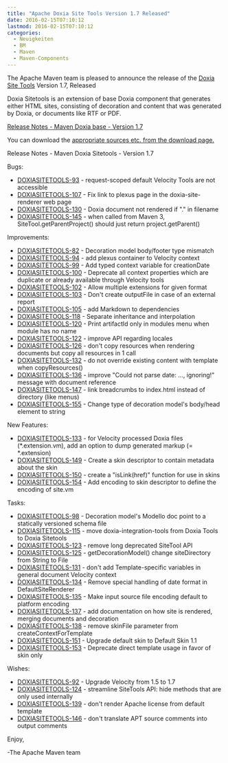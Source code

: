 ```yaml
---
title: "Apache Doxia Site Tools Version 1.7 Released"
date: 2016-02-15T07:10:12
lastmod: 2016-02-15T07:10:12
categories:
  - Neuigkeiten
  - BM
  - Maven
  - Maven-Components
---
```

The Apache Maven team is pleased to announce the release of the 
[Doxia Site Tools](http://maven.apache.org/doxia/doxia-sitetools/) Version 1.7, 
Released

Doxia Sitetools is an extension of base Doxia component that generates either 
HTML sites, consisting of decoration and content that was generated by Doxia, 
or documents like RTF or PDF.

<!-- more -->

[Release Notes - Maven Doxia base - Version 1.7](https://issues.apache.org/jira/secure/ReleaseNote.jspa?projectId=12317230&version=12330561&styleName=Text)

 
You can download the [appropriate sources etc. from the download page.][download]
 


Release Notes - Maven Doxia Sitetools - Version 1.7

Bugs:

 * [DOXIASITETOOLS-93](https://issues.apache.org/jira/browse/DOXIASITETOOLS-93) -  request-scoped default Velocity Tools are not accessible
 * [DOXIASITETOOLS-107](https://issues.apache.org/jira/browse/DOXIASITETOOLS-107) -  Fix link to plexus page in the doxia-site- renderer web page
 * [DOXIASITETOOLS-130](https://issues.apache.org/jira/browse/DOXIASITETOOLS-130) -  Doxia document not rendered if ".<extension>" in filename
 * [DOXIASITETOOLS-145](https://issues.apache.org/jira/browse/DOXIASITETOOLS-145) -  when called from Maven 3, SiteTool.getParentProject() should just return project.getParent()

Improvements:

 * [DOXIASITETOOLS-82](https://issues.apache.org/jira/browse/DOXIASITETOOLS-82) -  Decoration model body/footer type mismatch
 * [DOXIASITETOOLS-94](https://issues.apache.org/jira/browse/DOXIASITETOOLS-94) -  add plexus container to Velocity context
 * [DOXIASITETOOLS-99](https://issues.apache.org/jira/browse/DOXIASITETOOLS-99) -  Add typed context variable for creationDate
 * [DOXIASITETOOLS-100](https://issues.apache.org/jira/browse/DOXIASITETOOLS-100) -  Deprecate all context properties which are duplicate or already available through Velocity tools
 * [DOXIASITETOOLS-102](https://issues.apache.org/jira/browse/DOXIASITETOOLS-102) -  Allow multiple extensions for given format
 * [DOXIASITETOOLS-103](https://issues.apache.org/jira/browse/DOXIASITETOOLS-103) -  Don't create outputFile in case of an external report
 * [DOXIASITETOOLS-105](https://issues.apache.org/jira/browse/DOXIASITETOOLS-105) -  add Markdown to dependencies
 * [DOXIASITETOOLS-118](https://issues.apache.org/jira/browse/DOXIASITETOOLS-118) -  Separate inheritance and interpolation 
 * [DOXIASITETOOLS-120](https://issues.apache.org/jira/browse/DOXIASITETOOLS-120) -  Print artifactId only in modules menu when module has no name
 * [DOXIASITETOOLS-122](https://issues.apache.org/jira/browse/DOXIASITETOOLS-122) -  improve API regarding locales
 * [DOXIASITETOOLS-126](https://issues.apache.org/jira/browse/DOXIASITETOOLS-126) -  don't copy resources when rendering documents but copy all resources in 1 call
 * [DOXIASITETOOLS-132](https://issues.apache.org/jira/browse/DOXIASITETOOLS-132) -  do not override existing content with template when copyResources()
 * [DOXIASITETOOLS-136](https://issues.apache.org/jira/browse/DOXIASITETOOLS-136) -  improve "Could not parse date: ..., ignoring!" message with document reference
 * [DOXIASITETOOLS-147](https://issues.apache.org/jira/browse/DOXIASITETOOLS-147) -  link breadcrumbs to index.html instead of directory (like menus)
 * [DOXIASITETOOLS-155](https://issues.apache.org/jira/browse/DOXIASITETOOLS-155) -  Change type of decoration model's body/head element to string

New Features:

 * [DOXIASITETOOLS-133](https://issues.apache.org/jira/browse/DOXIASITETOOLS-133) -  for Velocity processed Doxia files (*.extension.vm), add an option to dump generated markup (= *.extension)
 * [DOXIASITETOOLS-149](https://issues.apache.org/jira/browse/DOXIASITETOOLS-149) -  Create a skin descriptor to contain metadata about the skin
 * [DOXIASITETOOLS-150](https://issues.apache.org/jira/browse/DOXIASITETOOLS-150) -  create a "isLink(href)" function for use in skins
 * [DOXIASITETOOLS-154](https://issues.apache.org/jira/browse/DOXIASITETOOLS-154) -  Add encoding to skin descriptor to define the encoding of site.vm

Tasks:

 * [DOXIASITETOOLS-98](https://issues.apache.org/jira/browse/DOXIASITETOOLS-98) -  Decoration model's Modello doc point to a statically versioned schema file
 * [DOXIASITETOOLS-115](https://issues.apache.org/jira/browse/DOXIASITETOOLS-115) -  move doxia-integration-tools from Doxia Tools to Doxia Sitetools
 * [DOXIASITETOOLS-123](https://issues.apache.org/jira/browse/DOXIASITETOOLS-123) -  remove long deprecated SiteTool API
 * [DOXIASITETOOLS-125](https://issues.apache.org/jira/browse/DOXIASITETOOLS-125) -  getDecorationModel() change siteDirectory from String to File
 * [DOXIASITETOOLS-131](https://issues.apache.org/jira/browse/DOXIASITETOOLS-131) -  don't add Template-specific variables in general document Velocity context
 * [DOXIASITETOOLS-134](https://issues.apache.org/jira/browse/DOXIASITETOOLS-134) -  Remove special handling of date format in DefaultSiteRenderer
 * [DOXIASITETOOLS-135](https://issues.apache.org/jira/browse/DOXIASITETOOLS-135) -  Make input source file encoding default to platform encoding
 * [DOXIASITETOOLS-137](https://issues.apache.org/jira/browse/DOXIASITETOOLS-137) -  add documentation on how site is rendered, merging documents and decoration
 * [DOXIASITETOOLS-138](https://issues.apache.org/jira/browse/DOXIASITETOOLS-138) -  remove skinFile parameter from createContextForTemplate
 * [DOXIASITETOOLS-151](https://issues.apache.org/jira/browse/DOXIASITETOOLS-151) -  Upgrade default skin to Default Skin 1.1
 * [DOXIASITETOOLS-153](https://issues.apache.org/jira/browse/DOXIASITETOOLS-153) -  Deprecate direct template usage in favor of skin only

Wishes:

 * [DOXIASITETOOLS-92](https://issues.apache.org/jira/browse/DOXIASITETOOLS-92) -  Upgrade Velocity from 1.5 to 1.7
 * [DOXIASITETOOLS-124](https://issues.apache.org/jira/browse/DOXIASITETOOLS-124) -  streamline SiteTools API: hide methods that are only used internally
 * [DOXIASITETOOLS-139](https://issues.apache.org/jira/browse/DOXIASITETOOLS-139) -  don't render Apache license from default template
 * [DOXIASITETOOLS-146](https://issues.apache.org/jira/browse/DOXIASITETOOLS-146) -  don't translate APT source comments into output comments

Enjoy,

-The Apache Maven team

[download]: http://maven.apache.org/doxia/doxia-sitetools/download.cgi
 
